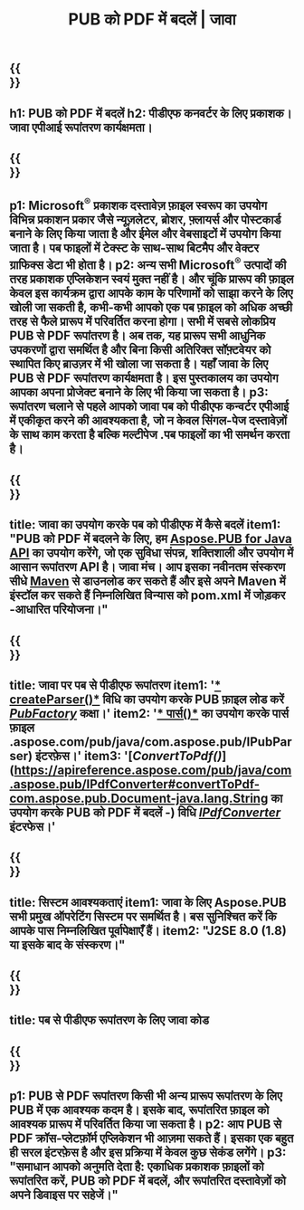 ﻿---
translation: true
template: /_templates/conversion-child-java.md
title: PUB को PDF में बदलें | जावा
description: विंडोज़, लिनक्स और मैक ओएस एक्स पर जावा एपीआई का उपयोग करके पीयूबी को पीडीएफ में कनवर्ट करें। प्रकाशक रूपांतरण कार्यक्षमता जो आपके स्वयं के समाधान में एकीकृत करना आसान है।
url: /java/conversion/pub-to-pdf/
metakeywords: पब से पीडीएफ जावा, पब को पीडीएफ में बदलें जावा, जावा पब को पीडीएफ में, प्रकाशक को पीडीएफ में जावा;
family: pub
platformtag: java
feature: conversion
---

{{<section banner>}}
---
h1: PUB को PDF में बदलें
h2: पीडीएफ कनवर्टर के लिए प्रकाशक। जावा एपीआई रूपांतरण कार्यक्षमता।
---

{{<section overview>}}
---
p1: Microsoft<sup>®</sup> प्रकाशक दस्तावेज़ फ़ाइल स्वरूप का उपयोग विभिन्न प्रकाशन प्रकार जैसे न्यूज़लेटर, ब्रोशर, फ़्लायर्स और पोस्टकार्ड बनाने के लिए किया जाता है और ईमेल और वेबसाइटों में उपयोग किया जाता है। पब फाइलों में टेक्स्ट के साथ-साथ बिटमैप और वेक्टर ग्राफिक्स डेटा भी होता है।
p2: अन्य सभी Microsoft<sup>®</sup> उत्पादों की तरह प्रकाशक एप्लिकेशन स्वयं मुक्त नहीं है। और चूंकि प्रारूप की फ़ाइल केवल इस कार्यक्रम द्वारा आपके काम के परिणामों को साझा करने के लिए खोली जा सकती है, कभी-कभी आपको एक पब फ़ाइल को अधिक अच्छी तरह से फैले प्रारूप में परिवर्तित करना होगा। सभी में सबसे लोकप्रिय PUB से PDF रूपांतरण है। अब तक, यह प्रारूप सभी आधुनिक उपकरणों द्वारा समर्थित है और बिना किसी अतिरिक्त सॉफ़्टवेयर को स्थापित किए ब्राउज़र में भी खोला जा सकता है। यहाँ जावा के लिए PUB से PDF रूपांतरण कार्यक्षमता है। इस पुस्तकालय का उपयोग आपका अपना प्रोजेक्ट बनाने के लिए भी किया जा सकता है।
p3: रूपांतरण चलाने से पहले आपको जावा पब को पीडीएफ कन्वर्टर एपीआई में एकीकृत करने की आवश्यकता है, जो न केवल सिंगल-पेज दस्तावेज़ों के साथ काम करता है बल्कि मल्टीपेज .पब फाइलों का भी समर्थन करता है।
---

{{<section widget>}}
---
title: जावा का उपयोग करके पब को पीडीएफ में कैसे बदलें
item1: "PUB को PDF में बदलने के लिए, हम [Aspose.PUB for Java API](https://products.aspose.com/pub/java) का उपयोग करेंगे, जो एक सुविधा संपन्न, शक्तिशाली और उपयोग में आसान रूपांतरण API है। जावा मंच। आप इसका नवीनतम संस्करण सीधे [Maven](https://repository.aspose.com/webapp/#/artifacts/browse/tree/General/repo/com/aspose/aspose-pub) से डाउनलोड कर सकते हैं और इसे अपने Maven में इंस्टॉल कर सकते हैं निम्नलिखित विन्यास को pom.xml में जोड़कर -आधारित परियोजना।"
---

{{<section feature1>}}
---
title: जावा पर पब से पीडीएफ रूपांतरण
item1: '[* createParser()*](https://apireference.aspose.com/pub/java/com.aspose.pub/PubFactory#createParser-java.lang.String-) विधि का उपयोग करके PUB फ़ाइल लोड करें [*PubFactory*](https://apireference.aspose.com/pub/java/com.aspose.pub/PubFactory) कक्षा।'
item2: '[* पार्स()*](https://apireference.aspose.com/pub/java/com.aspose.pub/IPubParser#parse--) का उपयोग करके पार्स फ़ाइल .aspose.com/pub/java/com.aspose.pub/IPubParser) इंटरफ़ेस।'
item3: '[*ConvertToPdf()*](https://apireference.aspose.com/pub/java/com.aspose.pub/IPdfConverter#convertToPdf-com.aspose.pub.Document-java.lang.String का उपयोग करके PUB को PDF में बदलें -) विधि [*IPdfConverter*](https://apireference.aspose.com/pub/java/com.aspose.pub/IPdfConverter) इंटरफेस।'
---

{{<section feature2>}}
---
title: सिस्टम आवश्यकताएं
item1: जावा के लिए Aspose.PUB सभी प्रमुख ऑपरेटिंग सिस्टम पर समर्थित है। बस सुनिश्चित करें कि आपके पास निम्नलिखित पूर्वापेक्षाएँ हैं।
item2: "J2SE 8.0 (1.8) या इसके बाद के संस्करण।"
---

{{<section codeexample>}}
---
title: पब से पीडीएफ रूपांतरण के लिए जावा कोड
---

{{<section summary>}}
---
p1: PUB से PDF रूपांतरण किसी भी अन्य प्रारूप रूपांतरण के लिए PUB में एक आवश्यक कदम है। इसके बाद, रूपांतरित फ़ाइल को आवश्यक प्रारूप में परिवर्तित किया जा सकता है।
p2: आप PUB से PDF क्रॉस-प्लेटफ़ॉर्म एप्लिकेशन भी आज़मा सकते हैं। इसका एक बहुत ही सरल इंटरफ़ेस है और इस प्रक्रिया में केवल कुछ सेकंड लगेंगे।
p3: "समाधान आपको अनुमति देता है: एकाधिक प्रकाशक फ़ाइलों को रूपांतरित करें, PUB को PDF में बदलें, और रूपांतरित दस्तावेज़ों को अपने डिवाइस पर सहेजें।"
---